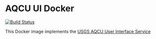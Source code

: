 # AQCU UI Docker

[![Build Status](https://travis-ci.org/USGS-CIDA/docker-aqcu-ui.svg?branch=master)](https://travis-ci.org/USGS-CIDA/docker-aqcu-ui)

This Docker image implements the [USGS AQCU User Interface Service](https://github.com/USGS-CIDA/aqcu-ui)

